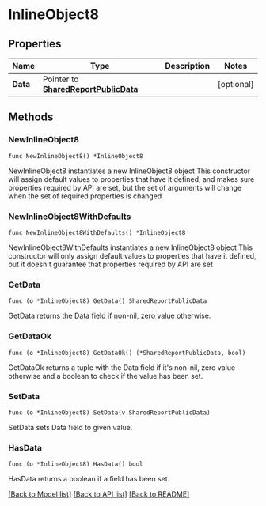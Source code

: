 # InlineObject8

## Properties

Name | Type | Description | Notes
------------ | ------------- | ------------- | -------------
**Data** | Pointer to [**SharedReportPublicData**](SharedReportPublicData.md) |  | [optional] 

## Methods

### NewInlineObject8

`func NewInlineObject8() *InlineObject8`

NewInlineObject8 instantiates a new InlineObject8 object
This constructor will assign default values to properties that have it defined,
and makes sure properties required by API are set, but the set of arguments
will change when the set of required properties is changed

### NewInlineObject8WithDefaults

`func NewInlineObject8WithDefaults() *InlineObject8`

NewInlineObject8WithDefaults instantiates a new InlineObject8 object
This constructor will only assign default values to properties that have it defined,
but it doesn't guarantee that properties required by API are set

### GetData

`func (o *InlineObject8) GetData() SharedReportPublicData`

GetData returns the Data field if non-nil, zero value otherwise.

### GetDataOk

`func (o *InlineObject8) GetDataOk() (*SharedReportPublicData, bool)`

GetDataOk returns a tuple with the Data field if it's non-nil, zero value otherwise
and a boolean to check if the value has been set.

### SetData

`func (o *InlineObject8) SetData(v SharedReportPublicData)`

SetData sets Data field to given value.

### HasData

`func (o *InlineObject8) HasData() bool`

HasData returns a boolean if a field has been set.


[[Back to Model list]](../README.md#documentation-for-models) [[Back to API list]](../README.md#documentation-for-api-endpoints) [[Back to README]](../README.md)


